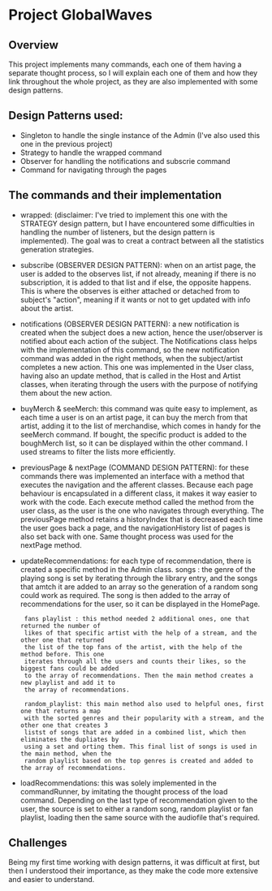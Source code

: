 # Project GlobalWaves 

## Overview
This project implements many commands, each one of them having a separate
thought process, so I will explain each one of them and how they link
throughout the whole project, as they are also implemented with some design
patterns.

## Design Patterns used:
* Singleton to handle the single instance of the Admin (I've also used this one
in the previous project)
* Strategy to handle the wrapped command
* Observer for handling the notifications and subscrie command
* Command for navigating through the pages

## The commands and their implementation
* wrapped: (disclaimer: I've tried to implement this one with the STRATEGY design
pattern, but I have encountered some difficulties in handling the number of 
listeners, but the design pattern is implemented). The goal was to creat a contract
between all the statistics generation strategies.


* subscribe (OBSERVER DESIGN PATTERN): when on an artist page, the user is added to 
the observes list, if not
already, meaning if there is no subscription, it is added to that list and if else,
the opposite happens. This is where the observes is either attached or detached from
to subject's "action", meaning if it wants or not to get updated with info about the
artist.

* notifications (OBSERVER DESIGN PATTERN): a new notification is created when the subject
does a new action, hence the user/observer is notified about each action of the subject.
The Notifications class helps with the implementation of this command, so the new 
notification command was added in the right methods, when the subject/artist completes
a new action. This one was implemented in the User class, having also an update method,
that is called in the Host and Artist classes, when iterating through the users with the
purpose of notifying them about the new action.

* buyMerch & seeMerch: this command was quite easy to implement, as each time a user is
on an artist page, it can buy the merch from that artist, adding it to the list of
merchandise, which comes in handy for the seeMerch command. If bought, the specific product
is added to the boughMerch list, so it can be displayed within the other command. I used
streams to filter the lists more efficiently.

* previousPage & nextPage (COMMAND DESIGN PATTERN): for these commands there was implemented
an interface with a method that executes the navigation and the afferent classes. Because each
page behaviour is encapsulated in a different class, it makes it way easier to work with the
code. Each execute method called the method from the user class, as the user is the one who
navigates through everything. The previousPage method retains a historyIndex that is
decreased each time the user goes back a page, and the navigationHistory list of pages is also
set back with one. Same thought process was used for the nextPage method.

* updateRecommendations: for each type of recommendation, there is created a specific method in
the Admin class.
       songs : the genre of the playing song is set by iterating through the library entry,
       and the songs that amtch it are added to an array so the generation of a random song 
       could work as required. The song is then added to the array of recommendations for the
       user, so it can be displayed in the HomePage.

       fans playlist : this method needed 2 additional ones, one that returned the number of
       likes of that specific artist with the help of a stream, and the other one that returned
       the list of the top fans of the artist, with the help of the method before. This one
       iterates through all the users and counts their likes, so the biggest fans could be added
       to the array of recommendations. Then the main method creates a new playlist and add it to
       the array of recommendations.

       random_playlist: this main method also used to helpful ones, first one that returns a map
       with the sorted genres and their popularity with a stream, and the other one that creates 3
       listst of songs that are added in a combined list, which then eliminates the dupliates by 
       using a set and orting them. This final list of songs is used in the main method, when the
       random playlist based on the top genres is created and added to the array of recommendations.

* loadRecommendations: this was solely implemented in the commandRunner, by imitating the thought
process of the load command. Depending on the last type of recommendation given to the user, the source
is set to either a random song, random playlist or fan playlist, loading then the same source with the 
audiofile that's required.

## Challenges
Being my first time working with design patterns, it was difficult at first, but then I understood their
importance, as they make the code more extensive and easier to understand.
    

